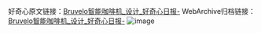 好奇心原文链接：[Bruvelo智能咖啡机_设计_好奇心日报-](https://www.qdaily.com/articles/3464.html)
WebArchive归档链接：[Bruvelo智能咖啡机_设计_好奇心日报-](http://web.archive.org/web/20190623152300/https://www.qdaily.com/articles/3464.html)
![image](http://ww3.sinaimg.cn/large/007d5XDply1g3vb10bjiij30u0314qiy)